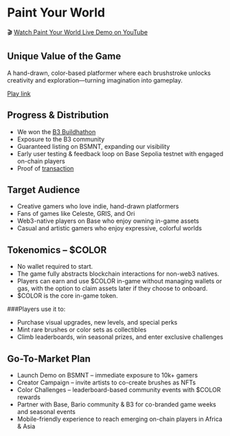 # Paint Your World

🎬 [Watch Paint Your World Live Demo on YouTube](https://youtu.be/QRN7zc9BvF0)


## Unique Value of the Game

A hand-drawn, color-based platformer where each brushstroke unlocks creativity and exploration—turning imagination into gameplay.

[Play link](https://rasta-bujo.itch.io/paint-your-world)

## Progress & Distribution

- We won the [B3 Buildhathon](https://x.com/b3dotfun/status/1907876588684980436)
- Exposure to the B3 community
- Guaranteed listing on BSMNT, expanding our visibility
- Early user testing & feedback loop on Base Sepolia testnet with engaged on-chain players
- Proof of [transaction](https://base-sepolia.blockscout.com/token/0xb271283E6b7eCD8F56F0187934Cf11ffa9A953d9)

## Target Audience

- Creative gamers who love indie, hand-drawn platformers
- Fans of games like Celeste, GRIS, and Ori
- Web3-native players on Base who enjoy owning in-game assets
- Casual and artistic gamers who enjoy expressive, colorful worlds

## Tokenomics – $COLOR

- No wallet required to start.
- The game fully abstracts blockchain interactions for non-web3 natives.
- Players can earn and use $COLOR in-game without managing wallets or gas, with the option to claim assets later if they choose to onboard.
- $COLOR is the core in-game token.

###Players use it to:

- Purchase visual upgrades, new levels, and special perks
- Mint rare brushes or color sets as collectibles
- Climb leaderboards, win seasonal prizes, and enter exclusive challenges

## Go-To-Market Plan

- Launch Demo on BSMNT – immediate exposure to 10k+ gamers
- Creator Campaign – invite artists to co-create brushes as NFTs
- Color Challenges – leaderboard-based community events with $COLOR rewards
- Partner with Base, Bario community & B3 for co-branded game weeks and seasonal events
- Mobile-friendly experience to reach emerging on-chain players in Africa & Asia
  
